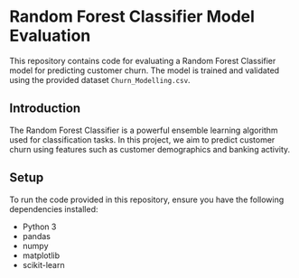 # Random Forest Classifier Model Evaluation

This repository contains code for evaluating a Random Forest Classifier model for predicting customer churn. The model is trained and validated using the provided dataset `Churn_Modelling.csv`.

## Introduction
The Random Forest Classifier is a powerful ensemble learning algorithm used for classification tasks. In this project, we aim to predict customer churn using features such as customer demographics and banking activity.

## Setup

To run the code provided in this repository, ensure you have the following dependencies installed:

- Python 3
- pandas
- numpy
- matplotlib
- scikit-learn


